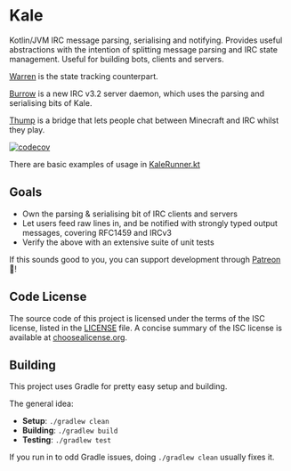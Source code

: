 # Kale
Kotlin/JVM IRC message parsing, serialising and notifying. Provides useful abstractions with the intention of splitting message parsing and IRC state management. Useful for building bots, clients and servers.

[Warren](https://github.com/WillowChat/Warren) is the state tracking counterpart.

[Burrow](https://github.com/WillowChat/Burrow) is a new IRC v3.2 server daemon, which uses the parsing and serialising bits of Kale.

[Thump](https://github.com/WillowChat/Thump) is a bridge that lets people chat between Minecraft and IRC whilst they play.

[![codecov](https://codecov.io/gh/WillowChat/Kale/branch/develop/graph/badge.svg)](https://codecov.io/gh/WillowChat/Kale)

There are basic examples of usage in [KaleRunner.kt](src/main/kotlin/chat/willow/kale/KaleRunner.kt)

## Goals

* Own the parsing & serialising bit of IRC clients and servers
* Let users feed raw lines in, and be notified with strongly typed output messages, covering RFC1459 and IRCv3
* Verify the above with an extensive suite of unit tests

If this sounds good to you, you can support development through [Patreon](https://crrt.io/patreon) 🎉!

## Code License
The source code of this project is licensed under the terms of the ISC license, listed in the [LICENSE](LICENSE.md) file. A concise summary of the ISC license is available at [choosealicense.org](http://choosealicense.com/licenses/isc/).

## Building
This project uses Gradle for pretty easy setup and building.

The general idea:
* **Setup**: `./gradlew clean`
* **Building**: `./gradlew build`
* **Testing**: `./gradlew test`

If you run in to odd Gradle issues, doing `./gradlew clean` usually fixes it.
